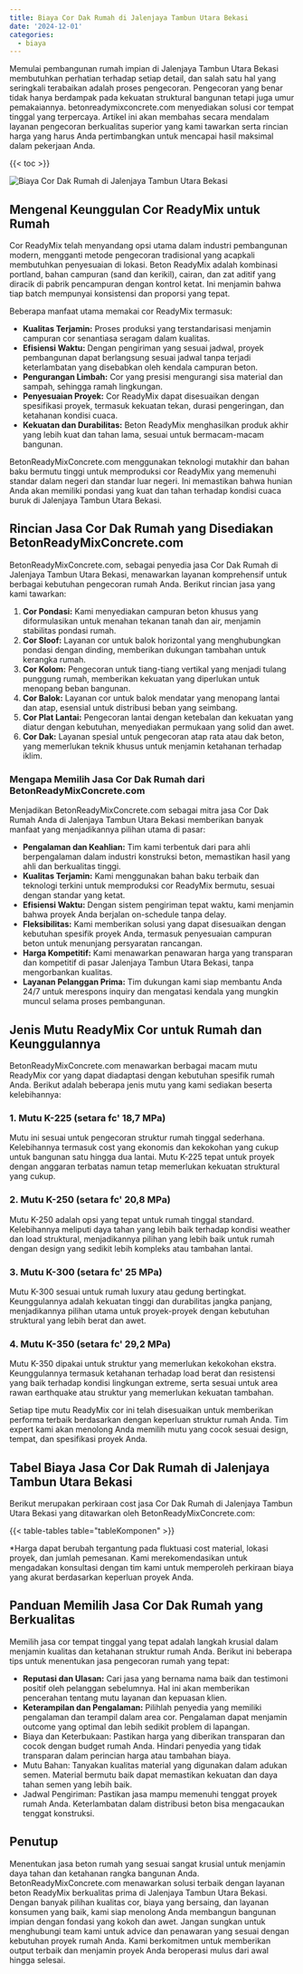 ```yaml
---
title: Biaya Cor Dak Rumah di Jalenjaya Tambun Utara Bekasi
date: '2024-12-01'
categories:
  - biaya
---
```


Memulai pembangunan rumah impian di Jalenjaya Tambun Utara Bekasi membutuhkan perhatian terhadap setiap detail, dan salah satu hal yang seringkali terabaikan adalah proses pengecoran. Pengecoran yang benar tidak hanya berdampak pada kekuatan struktural bangunan tetapi juga umur pemakaiannya. betonreadymixconcrete.com menyediakan solusi cor tempat tinggal yang terpercaya. Artikel ini akan membahas secara mendalam layanan pengecoran berkualitas superior yang kami tawarkan serta rincian harga yang harus Anda pertimbangkan untuk mencapai hasil maksimal dalam pekerjaan Anda.

{{< toc >}}

![Biaya Cor Dak Rumah di Jalenjaya Tambun Utara Bekasi](https://betoncor8.github.io/cor/harga-beton-readymix-concrete%20(25).png)

## Mengenal Keunggulan Cor ReadyMix untuk Rumah

Cor ReadyMix telah menyandang opsi utama dalam industri pembangunan modern, mengganti metode pengecoran tradisional yang acapkali membutuhkan penyesuaian di lokasi. Beton ReadyMix adalah kombinasi portland, bahan campuran (sand dan kerikil), cairan, dan zat aditif yang diracik di pabrik pencampuran dengan kontrol ketat. Ini menjamin bahwa tiap batch mempunyai konsistensi dan proporsi yang tepat.

Beberapa manfaat utama memakai cor ReadyMix termasuk:

- **Kualitas Terjamin:** Proses produksi yang terstandarisasi menjamin campuran cor senantiasa seragam dalam kualitas.
- **Efisiensi Waktu:** Dengan pengiriman yang sesuai jadwal, proyek pembangunan dapat berlangsung sesuai jadwal tanpa terjadi keterlambatan yang disebabkan oleh kendala campuran beton.
- **Pengurangan Limbah:** Cor yang presisi mengurangi sisa material dan sampah, sehingga ramah lingkungan.
- **Penyesuaian Proyek:** Cor ReadyMix dapat disesuaikan dengan spesifikasi proyek, termasuk kekuatan tekan, durasi pengeringan, dan ketahanan kondisi cuaca.
- **Kekuatan dan Durabilitas:** Beton ReadyMix menghasilkan produk akhir yang lebih kuat dan tahan lama, sesuai untuk bermacam-macam bangunan.

BetonReadyMixConcrete.com menggunakan teknologi mutakhir dan bahan baku bermutu tinggi untuk memproduksi cor ReadyMix yang memenuhi standar dalam negeri dan standar luar negeri. Ini memastikan bahwa hunian Anda akan memiliki pondasi yang kuat dan tahan terhadap kondisi cuaca buruk di Jalenjaya Tambun Utara Bekasi.

## Rincian Jasa Cor Dak Rumah yang Disediakan BetonReadyMixConcrete.com

BetonReadyMixConcrete.com, sebagai penyedia jasa Cor Dak Rumah di Jalenjaya Tambun Utara Bekasi, menawarkan layanan komprehensif untuk berbagai kebutuhan pengecoran rumah Anda. Berikut rincian jasa yang kami tawarkan:

1. **Cor Pondasi:** Kami menyediakan campuran beton khusus yang diformulasikan untuk menahan tekanan tanah dan air, menjamin stabilitas pondasi rumah.
2. **Cor Sloof:** Layanan cor untuk balok horizontal yang menghubungkan pondasi dengan dinding, memberikan dukungan tambahan untuk kerangka rumah.
3. **Cor Kolom:** Pengecoran untuk tiang-tiang vertikal yang menjadi tulang punggung rumah, memberikan kekuatan yang diperlukan untuk menopang beban bangunan.
4. **Cor Balok:** Layanan cor untuk balok mendatar yang menopang lantai dan atap, esensial untuk distribusi beban yang seimbang.
5. **Cor Plat Lantai:** Pengecoran lantai dengan ketebalan dan kekuatan yang diatur dengan kebutuhan, menyediakan permukaan yang solid dan awet.
6. **Cor Dak:** Layanan spesial untuk pengecoran atap rata atau dak beton, yang memerlukan teknik khusus untuk menjamin ketahanan terhadap iklim.

### Mengapa Memilih Jasa Cor Dak Rumah dari BetonReadyMixConcrete.com

Menjadikan BetonReadyMixConcrete.com sebagai mitra jasa Cor Dak Rumah Anda di Jalenjaya Tambun Utara Bekasi memberikan banyak manfaat yang menjadikannya pilihan utama di pasar:

- **Pengalaman dan Keahlian:** Tim kami terbentuk dari para ahli berpengalaman dalam industri konstruksi beton, memastikan hasil yang ahli dan berkualitas tinggi.
- **Kualitas Terjamin:** Kami menggunakan bahan baku terbaik dan teknologi terkini untuk memproduksi cor ReadyMix bermutu, sesuai dengan standar yang ketat.
- **Efisiensi Waktu:** Dengan sistem pengiriman tepat waktu, kami menjamin bahwa proyek Anda berjalan on-schedule tanpa delay.
- **Fleksibilitas:** Kami memberikan solusi yang dapat disesuaikan dengan kebutuhan spesifik proyek Anda, termasuk penyesuaian campuran beton untuk menunjang persyaratan rancangan.
- **Harga Kompetitif:** Kami menawarkan penawaran harga yang transparan dan kompetitif di pasar Jalenjaya Tambun Utara Bekasi, tanpa mengorbankan kualitas.
- **Layanan Pelanggan Prima:** Tim dukungan kami siap membantu Anda 24/7 untuk merespons inquiry dan mengatasi kendala yang mungkin muncul selama proses pembangunan.

## Jenis Mutu ReadyMix Cor untuk Rumah dan Keunggulannya

BetonReadyMixConcrete.com menawarkan berbagai macam mutu ReadyMix cor yang dapat diadaptasi dengan kebutuhan spesifik rumah Anda. Berikut adalah beberapa jenis mutu yang kami sediakan beserta kelebihannya:

### 1\. Mutu K-225 (setara fc' 18,7 MPa)

Mutu ini sesuai untuk pengecoran struktur rumah tinggal sederhana. Kelebihannya termasuk cost yang ekonomis dan kekokohan yang cukup untuk bangunan satu hingga dua lantai. Mutu K-225 tepat untuk proyek dengan anggaran terbatas namun tetap memerlukan kekuatan struktural yang cukup.

### 2\. Mutu K-250 (setara fc' 20,8 MPa)

Mutu K-250 adalah opsi yang tepat untuk rumah tinggal standard. Kelebihannya meliputi daya tahan yang lebih baik terhadap kondisi weather dan load struktural, menjadikannya pilihan yang lebih baik untuk rumah dengan design yang sedikit lebih kompleks atau tambahan lantai.

### 3\. Mutu K-300 (setara fc' 25 MPa)

Mutu K-300 sesuai untuk rumah luxury atau gedung bertingkat. Keunggulannya adalah kekuatan tinggi dan durabilitas jangka panjang, menjadikannya pilihan utama untuk proyek-proyek dengan kebutuhan struktural yang lebih berat dan awet.

### 4\. Mutu K-350 (setara fc' 29,2 MPa)

Mutu K-350 dipakai untuk struktur yang memerlukan kekokohan ekstra. Keunggulannya termasuk ketahanan terhadap load berat dan resistensi yang baik terhadap kondisi lingkungan extreme, serta sesuai untuk area rawan earthquake atau struktur yang memerlukan kekuatan tambahan.

Setiap tipe mutu ReadyMix cor ini telah disesuaikan untuk memberikan performa terbaik berdasarkan dengan keperluan struktur rumah Anda. Tim expert kami akan menolong Anda memilih mutu yang cocok sesuai design, tempat, dan spesifikasi proyek Anda.

## Tabel Biaya Jasa Cor Dak Rumah di Jalenjaya Tambun Utara Bekasi

Berikut merupakan perkiraan cost jasa Cor Dak Rumah di Jalenjaya Tambun Utara Bekasi yang ditawarkan oleh BetonReadyMixConcrete.com:

{{< table-tables table="tableKomponen" >}}

\*Harga dapat berubah tergantung pada fluktuasi cost material, lokasi proyek, dan jumlah pemesanan. Kami merekomendasikan untuk mengadakan konsultasi dengan tim kami untuk memperoleh perkiraan biaya yang akurat berdasarkan keperluan proyek Anda.

## Panduan Memilih Jasa Cor Dak Rumah yang Berkualitas

Memilih jasa cor tempat tinggal yang tepat adalah langkah krusial dalam menjamin kualitas dan ketahanan struktur rumah Anda. Berikut ini beberapa tips untuk menentukan jasa pengecoran rumah yang tepat:

- **Reputasi dan Ulasan:** Cari jasa yang bernama nama baik dan testimoni positif oleh pelanggan sebelumnya. Hal ini akan memberikan pencerahan tentang mutu layanan dan kepuasan klien.
- **Keterampilan dan Pengalaman:** Pilihlah penyedia yang memiliki pengalaman dan terampil dalam area cor. Pengalaman dapat menjamin outcome yang optimal dan lebih sedikit problem di lapangan.
- Biaya dan Keterbukaan: Pastikan harga yang diberikan transparan dan cocok dengan budget rumah Anda. Hindari penyedia yang tidak transparan dalam perincian harga atau tambahan biaya.
- Mutu Bahan: Tanyakan kualitas material yang digunakan dalam adukan semen. Material bermutu baik dapat memastikan kekuatan dan daya tahan semen yang lebih baik.
- Jadwal Pengiriman: Pastikan jasa mampu memenuhi tenggat proyek rumah Anda. Keterlambatan dalam distribusi beton bisa mengacaukan tenggat konstruksi.

## Penutup

Menentukan jasa beton rumah yang sesuai sangat krusial untuk menjamin daya tahan dan ketahanan rangka bangunan Anda. BetonReadyMixConcrete.com menawarkan solusi terbaik dengan layanan beton ReadyMix berkualitas prima di Jalenjaya Tambun Utara Bekasi. Dengan banyak pilihan kualitas cor, biaya yang bersaing, dan layanan konsumen yang baik, kami siap menolong Anda membangun bangunan impian dengan fondasi yang kokoh dan awet. Jangan sungkan untuk menghubungi team kami untuk advice dan penawaran yang sesuai dengan kebutuhan proyek rumah Anda. Kami berkomitmen untuk memberikan output terbaik dan menjamin proyek Anda beroperasi mulus dari awal hingga selesai.
